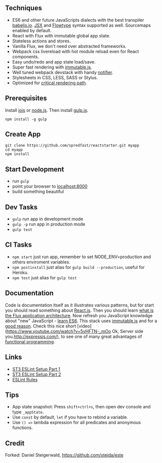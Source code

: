 ## Techniques

- ES6 and other future JavaScripts dialects with the best transpiler [babeljs.io](https://babeljs.io/). [JSX](http://facebook.github.io/react/docs/jsx-in-depth.html) and [Flowtype](http://flowtype.org/) syntax supported as well. Sourcemaps enabled by default.
- React with Flux with immutable global app state.
- Stateless actions and stores.
- Vanilla Flux, we don't need over abstracted frameworks.
- Webpack css livereload with hot module reload even for React components.
- Easy undo/redo and app state load/save.
- Super fast rendering with [immutable.js](http://facebook.github.io/immutable-js).
- Well tuned webpack devstack with handy [notifier](https://github.com/mikaelbr/node-notifier).
- Stylesheets in CSS, LESS, SASS or Stylus.
- Optimized for [critical rendering path](https://developers.google.com/web/fundamentals/performance/critical-rendering-path).

## Prerequisites

Install [iojs](https://iojs.org/) or [node.js](http://nodejs.org).
Then install [gulp.js](http://gulpjs.com/).
```shell
npm install -g gulp
```

## Create App

```shell
git clone https://github.com/spredfast/reactstarter.git myapp
cd myapp
npm install
```

## Start Development

- run `gulp`
- point your browser to [localhost:8000](http://localhost:8000)
- build something beautiful

## Dev Tasks

- `gulp` run app in development mode
- `gulp -p` run app in production mode
- `gulp test`

## CI Tasks

- `npm start` just run app, remember to set NODE_ENV=production and others enviroment variables.
- `npm postinstall` just alias for `gulp build --production`, useful for Heroku.
- `npm test` just alias for `gulp test`


## Documentation

Code is documentation itself as it illustrates various patterns, but for start you should read something about [React.js](http://facebook.github.io/react/). Then you should learn [what is the Flux application architecture](https://medium.com/brigade-engineering/what-is-the-flux-application-architecture-b57ebca85b9e). Now refresh you JavaScript knowledge about "new" JavaScript - [learn ES6](https://babeljs.io/docs/learn-es6/). This stack uses [immutable.js](http://facebook.github.io/immutable-js/) and for a [good reason](https://github.com/facebook/immutable-js/#the-case-for-immutability). Check this nice short [video](https://www.youtube.com/watch?v=5yHFTN-_mOo Ok, Server side you.http://expressjs.com/), to see one of many great advantages of [functional programming](http://www.smashingmagazine.com/2014/07/02/dont-be-scared-of-functional-programming/).

## Links

- [ST3 ESLint Setup Part 1](https://medium.com/@dan_abramov/lint-like-it-s-2015-6987d44c5b48)
- [ST3 ESLint Setup Part 2](https://github.com/yannickcr/eslint-plugin-react)
- [ESLint Rules](http://eslint.org/docs/rules/)


## Tips

- App state snapshot: Press `shift+ctrl+s`, then open dev console and type `_appState`.
- Use `const` by default, `let` if you have to rebind a variable.
- Use `() =>` lambda expression for all predicates and anonymous functions.


## Credit

Forked: Daniel Steigerwald, https://github.com/steida/este
